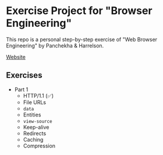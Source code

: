 # Exercise Project for "Browser Engineering"

This repo is a personal step-by-step exercise of "Web Browser Engineering" by Panchekha & Harrelson.

[Website](https://browser.engineering/) 

## Exercises

* Part 1
  * HTTP/1.1 (✅)
  * File URLs
  * `data`
  * Entities
  * `view-source`
  * Keep-alive
  * Redirects
  * Caching
  * Compression

